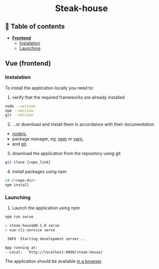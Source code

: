<h1 align="center">
    Steak-house
</h1>

## 📖 Table of contents

- **[Frontend](#rjsmain)**
  - [Instalation](#Instalation)
  - [Launching](#Launching)
<a name="rjsmain"></a>

## Vue (frontend)

<a name="Instalation"></a>

### Instalation

To install the application locally you need to:

1. verify that the required frameworks are already installed

```sh
node --version
npm --version
git --version
```

2. ...or download and install them in accordance with their documentation

- [nodejs](https://nodejs.org/en/),
- package manager, eg. [npm](https://www.npmjs.com/) or
  [yarn](https://yarnpkg.com/),
- and [git](https://git-scm.com/).

3. download the application from the repository using git

```sh
git clone {repo_link}
```

4. install packages using npm

```sh
cd /<repo-dir>
npm install
```
<a name="Launching"></a>

### Launching

1. Launch the application using npm

```sh
npm run serve

> steak-house@0.1.0 serve
> vue-cli-service serve  

 INFO  Starting development server...

App running at:
- Local:   http://localhost:8080/steak-house/
```

The application should be available [in a browser](http://localhost:8080).
